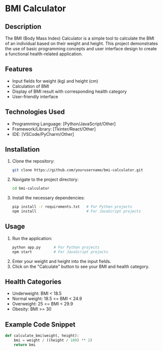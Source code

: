 # BMI Calculator

## Description
The BMI (Body Mass Index) Calculator is a simple tool to calculate the BMI of an individual based on their weight and height. This project demonstrates the use of basic programming concepts and user interface design to create a functional health-related application.

## Features
- Input fields for weight (kg) and height (cm)
- Calculation of BMI
- Display of BMI result with corresponding health category
- User-friendly interface

## Technologies Used
- Programming Language: [Python/JavaScript/Other]
- Framework/Library: [Tkinter/React/Other]
- IDE: [VSCode/PyCharm/Other]

## Installation
1. Clone the repository:
    ```sh
    git clone https://github.com/yourusername/bmi-calculator.git
    ```
2. Navigate to the project directory:
    ```sh
    cd bmi-calculator
    ```
3. Install the necessary dependencies:
    ```sh
    pip install -r requirements.txt   # For Python projects
    npm install                       # For JavaScript projects
    ```

## Usage
1. Run the application:
    ```sh
    python app.py      # For Python projects
    npm start          # For JavaScript projects
    ```
2. Enter your weight and height into the input fields.
3. Click on the "Calculate" button to see your BMI and health category.

## Health Categories
- Underweight: BMI < 18.5
- Normal weight: 18.5 <= BMI < 24.9
- Overweight: 25 <= BMI < 29.9
- Obesity: BMI >= 30

## Example Code Snippet
```python
def calculate_bmi(weight, height):
    bmi = weight / ((height / 100) ** 2)
    return bmi
